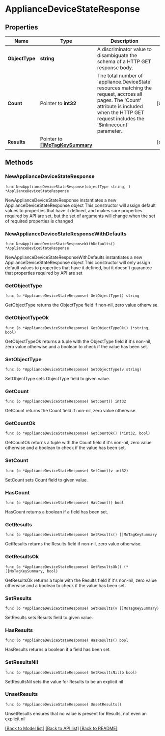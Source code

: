 # ApplianceDeviceStateResponse

## Properties

Name | Type | Description | Notes
------------ | ------------- | ------------- | -------------
**ObjectType** | **string** | A discriminator value to disambiguate the schema of a HTTP GET response body. | 
**Count** | Pointer to **int32** | The total number of &#39;appliance.DeviceState&#39; resources matching the request, accross all pages. The &#39;Count&#39; attribute is included when the HTTP GET request includes the &#39;$inlinecount&#39; parameter. | [optional] 
**Results** | Pointer to [**[]MoTagKeySummary**](MoTagKeySummary.md) |  | [optional] 

## Methods

### NewApplianceDeviceStateResponse

`func NewApplianceDeviceStateResponse(objectType string, ) *ApplianceDeviceStateResponse`

NewApplianceDeviceStateResponse instantiates a new ApplianceDeviceStateResponse object
This constructor will assign default values to properties that have it defined,
and makes sure properties required by API are set, but the set of arguments
will change when the set of required properties is changed

### NewApplianceDeviceStateResponseWithDefaults

`func NewApplianceDeviceStateResponseWithDefaults() *ApplianceDeviceStateResponse`

NewApplianceDeviceStateResponseWithDefaults instantiates a new ApplianceDeviceStateResponse object
This constructor will only assign default values to properties that have it defined,
but it doesn't guarantee that properties required by API are set

### GetObjectType

`func (o *ApplianceDeviceStateResponse) GetObjectType() string`

GetObjectType returns the ObjectType field if non-nil, zero value otherwise.

### GetObjectTypeOk

`func (o *ApplianceDeviceStateResponse) GetObjectTypeOk() (*string, bool)`

GetObjectTypeOk returns a tuple with the ObjectType field if it's non-nil, zero value otherwise
and a boolean to check if the value has been set.

### SetObjectType

`func (o *ApplianceDeviceStateResponse) SetObjectType(v string)`

SetObjectType sets ObjectType field to given value.


### GetCount

`func (o *ApplianceDeviceStateResponse) GetCount() int32`

GetCount returns the Count field if non-nil, zero value otherwise.

### GetCountOk

`func (o *ApplianceDeviceStateResponse) GetCountOk() (*int32, bool)`

GetCountOk returns a tuple with the Count field if it's non-nil, zero value otherwise
and a boolean to check if the value has been set.

### SetCount

`func (o *ApplianceDeviceStateResponse) SetCount(v int32)`

SetCount sets Count field to given value.

### HasCount

`func (o *ApplianceDeviceStateResponse) HasCount() bool`

HasCount returns a boolean if a field has been set.

### GetResults

`func (o *ApplianceDeviceStateResponse) GetResults() []MoTagKeySummary`

GetResults returns the Results field if non-nil, zero value otherwise.

### GetResultsOk

`func (o *ApplianceDeviceStateResponse) GetResultsOk() (*[]MoTagKeySummary, bool)`

GetResultsOk returns a tuple with the Results field if it's non-nil, zero value otherwise
and a boolean to check if the value has been set.

### SetResults

`func (o *ApplianceDeviceStateResponse) SetResults(v []MoTagKeySummary)`

SetResults sets Results field to given value.

### HasResults

`func (o *ApplianceDeviceStateResponse) HasResults() bool`

HasResults returns a boolean if a field has been set.

### SetResultsNil

`func (o *ApplianceDeviceStateResponse) SetResultsNil(b bool)`

 SetResultsNil sets the value for Results to be an explicit nil

### UnsetResults
`func (o *ApplianceDeviceStateResponse) UnsetResults()`

UnsetResults ensures that no value is present for Results, not even an explicit nil

[[Back to Model list]](../README.md#documentation-for-models) [[Back to API list]](../README.md#documentation-for-api-endpoints) [[Back to README]](../README.md)


